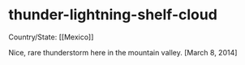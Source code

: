 # thunder-lightning-shelf-cloud

Country/State: [[Mexico]]

Nice, rare thunderstorm here in the mountain valley.
[March 8, 2014]